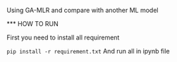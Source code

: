 Using GA-MLR and compare with another ML model

*** HOW TO RUN

First you need to install all requirement

`
pip install -r requirement.txt
`
And run all in ipynb file

